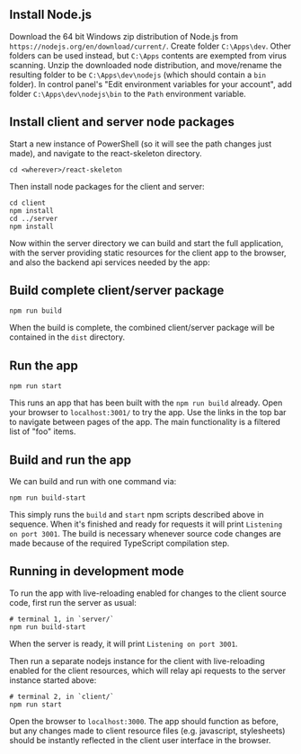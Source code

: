 ## Install Node.js
Download the 64 bit Windows zip distribution of
Node.js from `https://nodejs.org/en/download/current/`.
Create folder `C:\Apps\dev`. Other folders can be used
instead, but `C:\Apps` contents are exempted from virus
scanning. Unzip the downloaded node distribution, and
move/rename the resulting folder to be 
`C:\Apps\dev\nodejs` (which should contain a `bin`
folder). In control panel's "Edit environment variables
for your account", add folder `C:\Apps\dev\nodejs\bin`
to the `Path` environment variable.

## Install client and server node packages
Start a new instance of PowerShell (so it will
see the path changes just made), and navigate to
the react-skeleton directory.

```
cd <wherever>/react-skeleton
```

Then install node packages for the client and server:
```
cd client
npm install
cd ../server
npm install
```

Now within the server directory we can build and
start the full application, with the server
providing static resources for the client app to 
the browser, and also the backend api services
needed by the app:

## Build complete client/server package
```
npm run build
```

When the build is complete, the combined client/server
package will be contained in the `dist` directory.

## Run the app
```
npm run start
```

This runs an app that has been built with the
`npm run build` already. Open your browser to
`localhost:3001/` to try the app. Use the links
in the top bar to navigate between pages of the
app. The main functionality is a filtered list
of "foo" items.

## Build and run the app
We can build and run with one command via:
```
npm run build-start
```
This simply runs the `build` and `start` npm 
scripts described above in sequence. When it's
finished and ready for requests it will print
`Listening on port 3001`. The build is necessary
whenever source code changes are made because of
the required TypeScript compilation step.

## Running in development mode
To run the app with live-reloading enabled for changes
to the client source code, first run the server
as usual:

```
# terminal 1, in `server/`
npm run build-start
```
When the server is ready, it will print
`Listening on port 3001`.

Then run a separate nodejs instance for the client
with live-reloading enabled for the client resources,
which will relay api requests to the server instance
started above:
```
# terminal 2, in `client/`
npm run start
```

Open the browser to `localhost:3000`. The app should
function as before, but any changes made to client
resource files (e.g. javascript, stylesheets) should be
instantly reflected in the client user interface in the
browser.
